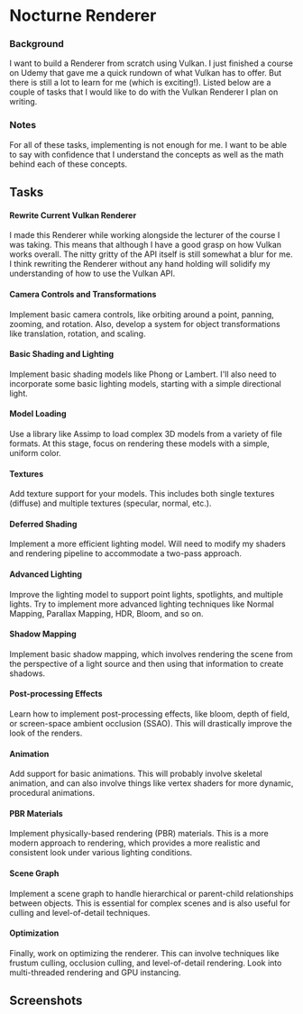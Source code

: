 # Nocturne Renderer
### Background
I want to build a Renderer from scratch using Vulkan. I just finished a course on Udemy that gave me a quick rundown of what Vulkan has to offer. But there is still a lot to learn for me (which is exciting!). Listed below are a couple of tasks that I would like to do with the Vulkan Renderer I plan on writing. 
### Notes
For all of these tasks, implementing is not enough for me. I want to be able to say with confidence that I understand the concepts as well as the math behind each of these concepts.

## Tasks
#### Rewrite Current Vulkan Renderer
I made this Renderer while working alongside the lecturer of the course I was taking. This means that although I have a good grasp on how Vulkan works overall. The nitty gritty of the API itself is still somewhat a blur for me. I think rewriting the Renderer without any hand holding will solidify my understanding of how to use the Vulkan API. 
#### Camera Controls and Transformations
Implement basic camera controls, like orbiting around a point, panning, zooming, and rotation. Also, develop a system for object transformations like translation, rotation, and scaling.
#### Basic Shading and Lighting
Implement basic shading models like Phong or Lambert. I'll also need to incorporate some basic lighting models, starting with a simple directional light.
#### Model Loading
Use a library like Assimp to load complex 3D models from a variety of file formats. At this stage, focus on rendering these models with a simple, uniform color.
#### Textures
Add texture support for your models. This includes both single textures (diffuse) and multiple textures (specular, normal, etc.).
#### Deferred Shading
Implement a more efficient lighting model. Will need to modify my shaders and rendering pipeline to accommodate a two-pass approach.
#### Advanced Lighting
Improve the lighting model to support point lights, spotlights, and multiple lights. Try to implement more advanced lighting techniques like Normal Mapping, Parallax Mapping, HDR, Bloom, and so on.
#### Shadow Mapping
Implement basic shadow mapping, which involves rendering the scene from the perspective of a light source and then using that information to create shadows.
#### Post-processing Effects
Learn how to implement post-processing effects, like bloom, depth of field, or screen-space ambient occlusion (SSAO). This will drastically improve the look of the renders.
#### Animation
Add support for basic animations. This will probably involve skeletal animation, and can also involve things like vertex shaders for more dynamic, procedural animations.
#### PBR Materials
Implement physically-based rendering (PBR) materials. This is a more modern approach to rendering, which provides a more realistic and consistent look under various lighting conditions.
#### Scene Graph
Implement a scene graph to handle hierarchical or parent-child relationships between objects. This is essential for complex scenes and is also useful for culling and level-of-detail techniques.
#### Optimization
Finally, work on optimizing the renderer. This can involve techniques like frustum culling, occlusion culling, and level-of-detail rendering. Look into multi-threaded rendering and GPU instancing.

## Screenshots
